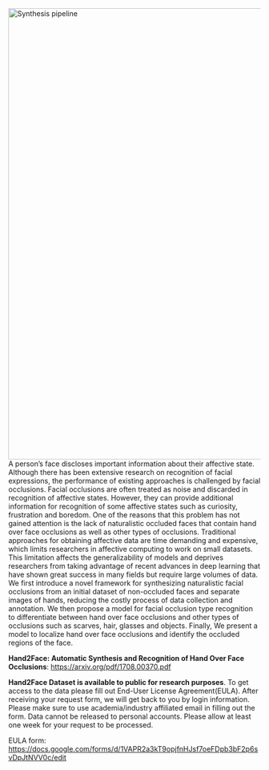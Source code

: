 <img width="900" alt="Synthesis pipeline" src="https://user-images.githubusercontent.com/10718277/170185935-62f65996-9047-4789-ae14-aa7b4a671d24.png">
A person’s face discloses important information about their affective state. Although there has been extensive research on recognition of facial expressions, the performance of existing approaches is challenged by facial occlusions. Facial occlusions are often treated as noise and discarded in recognition of affective states. However, they can provide additional information for recognition of some affective states such as curiosity, frustration and boredom. One of the reasons that this problem has not gained attention is the lack of naturalistic occluded faces that contain hand over face occlusions as well as other types of occlusions. Traditional approaches for obtaining affective data are time demanding and expensive, which limits researchers in affective computing to work on small datasets. This limitation affects the generalizability of models and deprives researchers from taking advantage of recent advances in deep learning that have shown great success in many fields but require large volumes of data. We first introduce a novel framework for synthesizing naturalistic facial occlusions from an initial dataset of non-occluded faces and separate images of hands, reducing the costly process of data collection and annotation. We then propose a model for facial occlusion type recognition to differentiate between hand over face occlusions and other types of occlusions such as scarves, hair, glasses and objects. Finally, We present a model to localize hand over face occlusions and identify the occluded regions of the face. 

**Hand2Face: Automatic Synthesis and Recognition of Hand Over Face Occlusions**: https://arxiv.org/pdf/1708.00370.pdf

**Hand2Face Dataset is available to public for research purposes**. To get access to the data please fill out End-User License Agreement(EULA). After receiving your request form, we will get back to you by login information. Please make sure to use academia/industry affiliated email in filling out the form. Data cannot be released to personal accounts. Please allow at least one week for your request to be processed.

 EULA form: https://docs.google.com/forms/d/1VAPR2a3kT9opjfnHJsf7oeFDpb3bF2p6svDpJtNVV0c/edit
